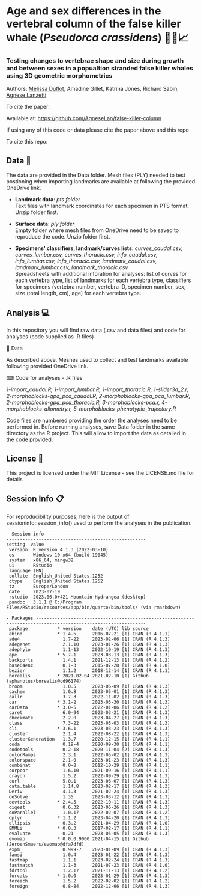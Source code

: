 # Age and sex differences in the vertebral column of the false killer whale (*Pseudorca crassidens*) 🐬🦴📈
### Testing changes to vertebrae shape and size during growth and between sexes in a popualtion stranded false killer whales using 3D geometric morphometrics 

Authors: [Mélissa Duflot](mailto:melissa.duflot.21@alumni.ucl.ac.uk?subject=[GitHub]%20Pseudorca%20Vertebrae%20Paper%20Code), Amadine Gillet,
Katrina Jones, Richard Sabin, [Agnese Lanzetti](mailto:agnese.lanzetti@gmail.com?subject=[GitHub]%20Pseudorca%20Vertebrae%20Paper%20Code)

To cite the paper: 

Available at: https://github.com/AgneseLan/false-killer-column

If using any of this code or data please cite the paper above and this repo

To cite this repo: 


## Data :floppy_disk: 

The data are provided in the Data folder. Mesh files (PLY) needed to test postioning when importing landmarks are available at following the provided OneDrive link.

- __Landmark data__: *pts folder* <br />
Text files with landmark coordinates for each specimen in PTS format. Unzip folder first.

- __Surface data__: *ply folder* <br />
Empty folder where mesh files from OneDrive need to be saved to reproduce the code. Unzip folder first.

- __Specimens' classifiers, landmark/curves lists__: *curves_caudal.csv, curves_lumbar.csv, curves_thoracic.csv, info_caudal.csv, info_lumbar.csv, info_thoracic.csv, landmark_caudal.csv, landmark_lumbar.csv, landmark_thoracic.csv* <br />
Spreadsheets with additional inforation for analyses: list of curves for each vertebra type, list of landmarks for each vertebra type, classifiers for specimens (vertebra number, vertebra ID, specimen number,	sex,	size (total length, cm),	age) for each vertebra type.

## Analysis :computer:
In this repository you will find raw data (.csv and data files) and code for analyses (code supplied as .R files)

📁 Data

As described above. Meshes used to collect and test landmarks available following provided OneDrive link. 

⌨ Code for analyses - .R files

*1-import_caudal.R, 1-import_lumbar.R, 1-import_thoracic.R, 1-slider3d_2.r, 2-morphoblocks-gpa_pca_caudal.R, 2-morphoblocks-gpa_pca_lumbar.R, 2-morphoblocks-gpa_pca_thoracic.R, 3-morphoblocks-pca.r, 4-morphoblocks-allometry.r, 5-morphoblocks-phenotypic_trajectory.R*

Code files are numbered providing the order the analyses need to be performed in.
Before running analyses, save Data folder in the same directory as the R project. This will allow to import the data as detailed in the code provided.

## License 📃
This project is licensed under the MIT License - see the LICENSE.md file for details

## Session Info 📋
For reproducibility purposes, here is the output of sessioninfo::session_info() used to perform the analyses in the publication.

```
- Session info -----------------------------------------------------------------------------------------------------------
setting  value
 version  R version 4.1.3 (2022-03-10)
 os       Windows 10 x64 (build 19045)
 system   x86_64, mingw32
 ui       RStudio
 language (EN)
 collate  English_United States.1252
 ctype    English_United States.1252
 tz       Europe/London
 date     2023-07-19
 rstudio  2023.06.0+421 Mountain Hydrangea (desktop)
 pandoc   3.1.1 @ C:/Program Files/RStudio/resources/app/bin/quarto/bin/tools/ (via rmarkdown)

- Packages ---------------------------------------------------------------------------------------------------------------
 package           * version    date (UTC) lib source
 abind             * 1.4-5      2016-07-21 [1] CRAN (R 4.1.1)
 ade4                1.7-22     2023-02-06 [1] CRAN (R 4.1.3)
 adegenet            2.1.10     2023-01-26 [1] CRAN (R 4.1.3)
 adephylo            1.1-13     2022-10-19 [1] CRAN (R 4.1.3)
 ape               * 5.7-1      2023-03-13 [1] CRAN (R 4.1.3)
 backports           1.4.1      2021-12-13 [1] CRAN (R 4.1.2)
 base64enc           0.1-3      2015-07-28 [1] CRAN (R 4.1.0)
 bezier              1.1.2      2018-12-14 [1] CRAN (R 4.1.1)
 borealis          * 2021.02.04 2021-02-10 [1] Github (aphanotus/borealis@cd96174)
 broom               1.0.5      2023-06-09 [1] CRAN (R 4.1.3)
 cachem              1.0.8      2023-05-01 [1] CRAN (R 4.1.3)
 callr               3.7.3      2022-11-02 [1] CRAN (R 4.1.3)
 car               * 3.1-2      2023-03-30 [1] CRAN (R 4.1.3)
 carData           * 3.0-5      2022-01-06 [1] CRAN (R 4.1.2)
 caret               6.0-94     2023-03-21 [1] CRAN (R 4.1.3)
 checkmate           2.2.0      2023-04-27 [1] CRAN (R 4.1.3)
 class               7.3-22     2023-05-03 [1] CRAN (R 4.1.3)
 cli               * 3.6.1      2023-03-23 [1] CRAN (R 4.1.3)
 cluster             2.1.4      2022-08-22 [1] CRAN (R 4.1.3)
 clusterGeneration   1.3.7      2020-12-15 [1] CRAN (R 4.1.1)
 coda                0.19-4     2020-09-30 [1] CRAN (R 4.1.1)
 codetools           0.2-18     2020-11-04 [2] CRAN (R 4.1.3)
 colorRamps          2.3.1      2022-05-02 [1] CRAN (R 4.1.3)
 colorspace          2.1-0      2023-01-23 [1] CRAN (R 4.1.3)
 combinat            0.0-8      2012-10-29 [1] CRAN (R 4.1.1)
 corpcor             1.6.10     2021-09-16 [1] CRAN (R 4.1.1)
 crayon              1.5.2      2022-09-29 [1] CRAN (R 4.1.3)
 curl                5.0.1      2023-06-07 [1] CRAN (R 4.1.3)
 data.table          1.14.8     2023-02-17 [1] CRAN (R 4.1.3)
 Deriv               4.1.3      2021-02-24 [1] CRAN (R 4.1.3)
 deSolve             1.35       2023-03-12 [1] CRAN (R 4.1.3)
 devtools          * 2.4.5      2022-10-11 [1] CRAN (R 4.1.3)
 digest              0.6.32     2023-06-26 [1] CRAN (R 4.1.3)
 doParallel          1.0.17     2022-02-07 [1] CRAN (R 4.1.2)
 dplyr             * 1.1.2      2023-04-20 [1] CRAN (R 4.1.3)
 ellipsis            0.3.2      2021-04-29 [1] CRAN (R 4.1.0)
 EMMLi             * 0.0.3      2017-02-17 [1] CRAN (R 4.1.1)
 evaluate            0.21       2023-05-05 [1] CRAN (R 4.1.3)
 evomap            * 0.0.0.9000 2021-04-15 [1] Github (JeroenSmaers/evomap@dfa7dfd)
 expm                0.999-7    2023-01-09 [1] CRAN (R 4.1.3)
 fansi               1.0.4      2023-01-22 [1] CRAN (R 4.1.3)
 fastmap             1.1.1      2023-02-24 [1] CRAN (R 4.1.3)
 fastmatch           1.1-3      2021-07-23 [1] CRAN (R 4.1.0)
 fdrtool             1.2.17     2021-11-13 [1] CRAN (R 4.1.2)
 forcats           * 1.0.0      2023-01-29 [1] CRAN (R 4.1.3)
 foreach             1.5.2      2022-02-02 [1] CRAN (R 4.1.2)
 foreign             0.8-84     2022-12-06 [1] CRAN (R 4.1.3)
```
